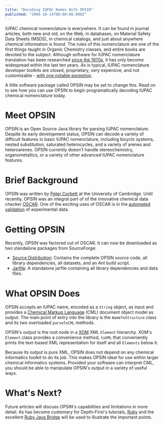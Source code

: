 ```yaml
---
title: "Decoding IUPAC Names With OPSIN"
published: "2006-10-14T00:00:00.000Z"
---
```


IUPAC chemical nomenclature is everywhere. It can be found in journal articles, both new and old, on the Web, in databases, on Material Safety Data Sheets (MSDS), in chemical catalogs, and just about anywhere chemical information is found. The rules of this nomenclature are one of the first things taught in Organic Chemistry classes, and entire books are devoted to the subject. Although software for IUPAC nomenclature translation has been researched <a href="http://depth-first.com/articles/2006/09/10/chemical-nomenclature-translation">since the 1970s</a>, it has only become widespread within the last ten years. As is typical, IUPAC nomenclature developer toolkits are closed, proprietary, very expensive, and not customizable - <a href="http://depth-first.com/articles/2006/09/11/visualizing-iupac-names-with-chemnomparse">with one notable exception</a>.

A little software package called OPSIN may be set to change this. Read on to see how you can use OPSIN to begin programatically decoding IUPAC chemical nomenclature today.

# Meet OPSIN

OPSIN is an Open Source Java library for parsing IUPAC nomenclature. Despite its early development status, OPSIN can decode a variety of difficult features in basic IUPAC nomenclature, including bicyclo systems, nested substitution, saturated heterocycles, and a variety of arenes and heteroarenes. OPSIN currently doesn't handle stereochemistry, organometallics, or a variety of other advanced IUPAC nomenclature features.

# Brief Background

OPSIN was written by <a href="http://wwmm.ch.cam.ac.uk/blogs/corbett/">Peter Corbett</a> at the University of Cambridge. Until recently, OPSIN was an integral part of of the innovative chemical data checker <a href="http://www.rsc.org/Publishing/ReSourCe/AuthorGuidelines/AuthoringTools/ExperimentalDataChecker/index.asp">OSCAR</a>. One of the exciting uses of OSCAR is in the <a href="http://wwmm.ch.cam.ac.uk/blogs/murrayrust/?p=59">automated validation</a> of experimental data.

# Getting OPSIN

Recently, OPSIN was factored out of OSCAR. It can now be downloaded as two standalone packages from SourceForge:

<ul>
<li><a href="http://prdownloads.sourceforge.net/oscar3-chem/opsin_0.1.0.zip?download">Source Distribution</a>: Contains the complete OPSIN source code, all library dependencies, all datasets, and an Ant build script.</li>
<li><a href="http://prdownloads.sourceforge.net/oscar3-chem/opsin-big-0.1.0.jar?download">Jarfile</a>: A standalone jarfile containing all library dependencies and data files.</li>
</ul>

# What OPSIN Does

OPSIN accepts an IUPAC name, encoded as a <code>String</code> object, as input and provides a <a href="http://www.xml-cml.org/">Chemical Markup Language</a> (CML) document object model as output. The main point of entry into the library is the <code>NameToStructure</code> class and its two overloaded <code>parseToCML</code> methods.

OPSIN's output is the root node in a <a href="http://www.xom.nu/">XOM</a> XML <code>Element</code> hierarchy. XOM's <code>Element</code> class provides a convenience method, <code>toXML</code> that conveniently prints the text-based XML representation for itself and all <code>Elements</code> below it.

Because its output is pure XML, OPSIN does not depend on any chemical informatics toolkit to do its job. This makes OPSIN ideal for use within larger chemical informatics systems. Provided your software can interpret CML, you should be able to manipulate OPSIN's output in a variety of useful ways.

# What's Next?

Future articles will discuss OPSIN's capabilities and limitations in more detail. As has become customary for Depth-First's tutorials, <a href="http://ruby-lang.org">Ruby</a> and the excellent <a href="http://depth-first.com/articles/2006/10/12/running-ruby-java-bridge-on-windows">Ruby Java Bridge</a> will be used to illustrate the important points.
